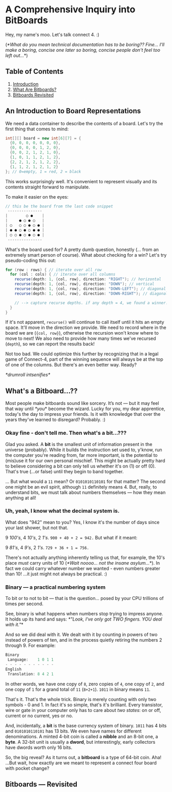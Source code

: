 # A Comprehensive Inquiry into BitBoards

Hey, my name's moo. Let's talk connect 4. :)

(*\*What do you mean technical documentation has to be boring?? Fine... I'll make a boring, concise one later so boring, concise people don't feel too left out...*\*)

## Table of Contents
1. [Introduction](#an-introduction-to-board-representations)
2. [What Are Bitboards?](#whats-a-bitboard)
3. [Bitboards Revisited](#bitboards--revisited)

## An Introduction to Board Representations

We need a data container to describe the contents of a board. Let's try the first thing that comes to mind: 

```java
int[][] board = new int[6][7] = {
  {0, 0, 0, 0, 0, 0, 0},
  {0, 0, 0, 0, 1, 2, 0},
  {0, 0, 2, 1, 2, 1, 0},
  {1, 0, 1, 1, 2, 1, 2},
  {2, 2, 1, 2, 1, 2, 2},
  {1, 1, 2, 1, 2, 1, 2} 
}; // 0=empty, 1 = red, 2 = black
```

This works surprisingly well. It's convenient to represent visually and its contents straight forward to manipulate.

To make it easier on the eyes:

```java
// this be the board from the last code snippet
 ---------------
|        ○ ●    |
|     ● ○ ● ○   |
| ○   ○ ○ ● ○ ● |
| ● ● ○ ● ○ ● ● |
| ○ ○ ● ○ ● ○ ● |
 ---------------
```

What's the board used for? A pretty dumb question, honestly (... from an extremely smart person of course). What about checking for a win? Let's try pseudo-coding this out:

```java
for (row : rows) { // iterate over all row
  for (col : cols) { // iterate over all columns
    recurse(depth: 1, {col, row}, direction: "RIGHT"); // horizontal
    recurse(depth: 1, {col, row}, direction: "DOWN"); // vertical
    recurse(depth: 1, {col, row}, direction: "DOWN-LEFT"); // diagonal --> '/'
    recurse(depth: 1, {col, row}, direction: "DOWN-RIGHT"); // diagonal --> '\'

    // --> capture recurse depths. if any depth = 4, we found a winner!
  }
}
```

If it's not apparent, `recurse()` will continue to call itself until it hits an empty space. It'll move in the direction we provide. We need to record where in the board we are (`{col, row}`), otherwise the recursion won't know where to move to next! We also need to provide how many times we've recursed (`depth`), so we can report the results back!

Not too bad. We could optimize this further by recognizing that in a legal game of Connect-4, part of the winning sequence will always be at the top of one of the columns. But there's an even better way. Ready?

*\*drumroll intsenifies\**

## What's a Bitboard...??

Most people make bitboards sound like sorcery. It’s not — but it may feel that way until *\*you*\* become the wizard. Lucky for you, my dear apprentice, today's the day to impress your friends. Is it with knowledge that over the years they've learned to disregard? Probably. :)

### Okay fine - don't tell me. Then what's a bit...???

Glad you asked. A **bit** is the smallest unit of information present in the universe (probably). While it builds the instruction set used to, y'know, run the computer you're reading from, far more important, is the potential to (mis)use it for our own personal mischief. This might be actually pretty hard to believe considering a bit can only tell us whether it's on (1) or off (0). That's true (...or false) until they begin to band together.

... But what would a `11` mean? Or `0101010110101` for that matter? The second one might be an evil spirit, although `11` definitely means 4. But, really, to understand bits, we must talk about numbers themselves — how they mean anything at all!

### Uh, yeah, I know what the decimal system is.

What does "942" mean to you? Yes, I know it's the number of days since your last shower, but not that.

9 *100's*, 4 *10's*, 2 *1's*. `900 + 40 + 2 = 942.` But what if it meant:

9 *81's*, 4 *9's*, 2 *1's*. `729 + 36 + 1 = 756.`

There's not actually anything inherently telling us that, for example, the 10's place *must* carry units of 10 (*\*Wait noooo... not the insane asylum...*\*). In fact we could carry whatever number we wanted - even numbers greater than 10! ...it just might not always be practical. :)

### Binary — a practical numbering system

To bit or to not to bit — that is the question... posed by your CPU trillions of times per second. 

See, binary is what happens when numbers stop trying to impress anyone. It holds up its hand and says: *\*"Look, I've only got TWO fingers. YOU deal with it."*\*

And so we did deal with it. We dealt with it by counting in powers of two instead of powers of ten, and in the process quietly retiring the numbers 2 through 9. For example:

```java
Binary
 Language:    1 0 1 1
- - - - - - - - - - -
English
 Translation: 8 4 2 1
```

In other words, we have one copy of `8`, zero copies of `4`, one copy of `2`, and one copy of `1` for a grand total of `11` (`8+2+1`). `1011` in binary means `11`.

That's it. That's the whole trick. Binary is merely counting with only two symbols - 0 and 1. In fact it's so simple, that's it's brilliant. Every transistor, wire or gate in your computer only has to care about *two states*: on or off, current or no current, yes or no.

And, incidentally, a **bit** is the base currency system of binary. `1011` has 4 bits and `0101010110101` has 13 bits. We even have names for different denominations. A minted 4-bit coin is called a **nibble** and an 8-bit one, a **byte**. A 32-bit unit is usually a **dword**, but interestingly, early collectors have dwords worth only 16 bits. 

So, the big reveal? As it turns out, a **bitboard** is a type of 64-bit coin. Aha! ...But wait, how exactly are we meant to represent a connect four board with pocket change?

## Bitboards — Revisited